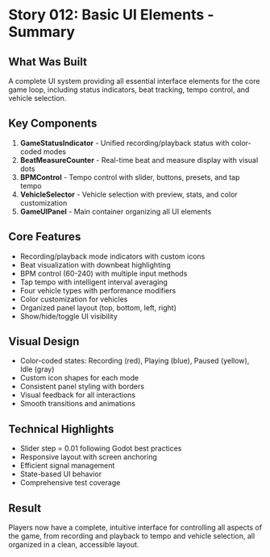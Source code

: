# Story 012: Basic UI Elements - Summary

## What Was Built
A complete UI system providing all essential interface elements for the core game loop, including status indicators, beat tracking, tempo control, and vehicle selection.

## Key Components
1. **GameStatusIndicator** - Unified recording/playback status with color-coded modes
2. **BeatMeasureCounter** - Real-time beat and measure display with visual dots
3. **BPMControl** - Tempo control with slider, buttons, presets, and tap tempo
4. **VehicleSelector** - Vehicle selection with preview, stats, and color customization
5. **GameUIPanel** - Main container organizing all UI elements

## Core Features
- Recording/playback mode indicators with custom icons
- Beat visualization with downbeat highlighting
- BPM control (60-240) with multiple input methods
- Tap tempo with intelligent interval averaging
- Four vehicle types with performance modifiers
- Color customization for vehicles
- Organized panel layout (top, bottom, left, right)
- Show/hide/toggle UI visibility

## Visual Design
- Color-coded states: Recording (red), Playing (blue), Paused (yellow), Idle (gray)
- Custom icon shapes for each mode
- Consistent panel styling with borders
- Visual feedback for all interactions
- Smooth transitions and animations

## Technical Highlights
- Slider step = 0.01 following Godot best practices
- Responsive layout with screen anchoring
- Efficient signal management
- State-based UI behavior
- Comprehensive test coverage

## Result
Players now have a complete, intuitive interface for controlling all aspects of the game, from recording and playback to tempo and vehicle selection, all organized in a clean, accessible layout.